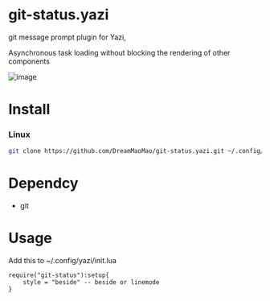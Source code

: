 # git-status.yazi
git message prompt plugin for Yazi,

Asynchronous task loading without blocking the rendering of other components

![image](https://github.com/DreamMaoMao/git-status.yazi/assets/30348075/3a95e25a-cf0e-4f03-8d92-e7c9cc0767bb)


# Install 

### Linux

```bash
git clone https://github.com/DreamMaoMao/git-status.yazi.git ~/.config/yazi/plugins/git-status.yazi
```

# Dependcy
- git

# Usage 

Add this to ~/.config/yazi/init.lua

```
require("git-status"):setup{
    style = "beside" -- beside or linemode
}
```
